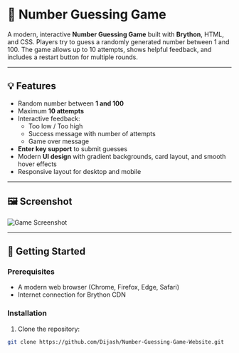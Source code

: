 # 🎲 Number Guessing Game 

A modern, interactive **Number Guessing Game** built with **Brython**, HTML, and CSS. Players try to guess a randomly generated number between 1 and 100. The game allows up to 10 attempts, shows helpful feedback, and includes a restart button for multiple rounds.

---

## 💡 Features

- Random number between **1 and 100**
- Maximum **10 attempts**
- Interactive feedback:
  - Too low / Too high
  - Success message with number of attempts
  - Game over message
- **Enter key support** to submit guesses
- Modern **UI design** with gradient backgrounds, card layout, and smooth hover effects
- Responsive layout for desktop and mobile

---

## 🖼️ Screenshot

![Game Screenshot](./Number-Guesssing-Game/screenshot.png)  

---

## 🚀 Getting Started

### Prerequisites

- A modern web browser (Chrome, Firefox, Edge, Safari)
- Internet connection for Brython CDN

### Installation

1. Clone the repository:

```bash
git clone https://github.com/Dijash/Number-Guessing-Game-Website.git
